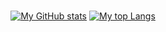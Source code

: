 <br>

<div align="center">

  [![My GitHub stats](https://github-readme-stats.vercel.app/api?username=IJuanTM&show_icons=true&count_private=true&hide_title=true&include_all_commits=true&theme=darcula&rank_icon=github&card_width=400)](https://github.com/anuraghazra/github-readme-stats)
  [![My top Langs](https://github-readme-stats.vercel.app/api/top-langs/?username=IJuanTM&layout=compact&langs_count=6&hide_title=true&hide=hack&theme=darcula&card_width=400)](https://github.com/anuraghazra/github-readme-stats)

</div>

